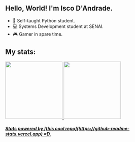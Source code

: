 ## Hello, World! I'm Isco D'Andrade.

-  🐍 Self-taught Python student.
-  💻 Systems Development student at SENAI.
-  🎮 Gamer in spare time.
 
## My stats:

<div>
  <a href="https://github.com/iscodandrade">
  <img height="180em" src="https://github-readme-stats.vercel.app/api?username=iscodandrade&show_icons=true&theme=blue&include_all_commits=true&count_private=true"/>
  <img height="180em" src="https://github-readme-stats.vercel.app/api/top-langs/?username=iscodandrade&layout=compact&langs_count=7&theme=blue"/>
</div>
 
<h5>Stats powered by [this cool repo](https://github-readme-stats.vercel.app) =D.<h5>
